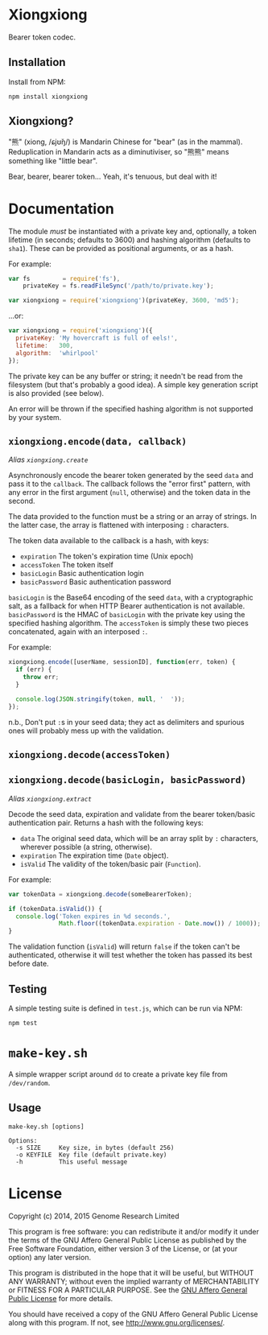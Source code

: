 # Xiongxiong

Bearer token codec.

## Installation

Install from NPM:

    npm install xiongxiong

## Xiongxiong?

"熊" (xiong, /ɕjʊ̌ŋ/) is Mandarin Chinese for "bear" (as in the mammal).
Reduplication in Mandarin acts as a diminutiviser, so "熊熊" means
something like "little bear".

Bear, bearer, bearer token... Yeah, it's tenuous, but deal with it!

# Documentation

The module *must* be instantiated with a private key and, optionally, a
token lifetime (in seconds; defaults to 3600) and hashing algorithm
(defaults to `sha1`). These can be provided as positional arguments, or
as a hash.

For example:

```js
var fs         = require('fs'),
    privateKey = fs.readFileSync('/path/to/private.key');

var xiongxiong = require('xiongxiong')(privateKey, 3600, 'md5');
```

...or:

```js
var xiongxiong = require('xiongxiong')({
  privateKey: 'My hovercraft is full of eels!',
  lifetime:   300,
  algorithm:  'whirlpool'
});
```

The private key can be any buffer or string; it needn't be read from the
filesystem (but that's probably a good idea). A simple key generation
script is also provided (see below).

An error will be thrown if the specified hashing algorithm is not
supported by your system.

## `xiongxiong.encode(data, callback)`

*Alias `xiongxiong.create`*

Asynchronously encode the bearer token generated by the seed `data` and
pass it to the `callback`. The callback follows the "error first"
pattern, with any error in the first argument (`null`, otherwise) and
the token data in the second.

The data provided to the function must be a string or an array of
strings. In the latter case, the array is flattened with interposing `:`
characters.

The token data available to the callback is a hash, with keys:
* `expiration` The token's expiration time (Unix epoch)
* `accessToken` The token itself
* `basicLogin` Basic authentication login
* `basicPassword` Basic authentication password

`basicLogin` is the Base64 encoding of the seed `data`, with a
cryptographic salt, as a fallback for when HTTP Bearer authentication is
not available. `basicPassword` is the HMAC of `basicLogin` with the
private key using the specified hashing algorithm. The `accessToken` is
simply these two pieces concatenated, again with an interposed `:`.

For example:

```js
xiongxiong.encode([userName, sessionID], function(err, token) {
  if (err) {
    throw err;
  }

  console.log(JSON.stringify(token, null, '  '));
});
```

n.b., Don't put `:`s in your seed data; they act as delimiters and
spurious ones will probably mess up with the validation.

## `xiongxiong.decode(accessToken)`
## `xiongxiong.decode(basicLogin, basicPassword)`

*Alias `xiongxiong.extract`*

Decode the seed data, expiration and validate from the bearer
token/basic authentication pair. Returns a hash with the following keys:

* `data` The original seed data, which will be an array split by `:`
  characters, wherever possible (a string, otherwise).
* `expiration` The expiration time (`Date` object).
* `isValid` The validity of the token/basic pair (`Function`).

For example:

```js
var tokenData = xiongxiong.decode(someBearerToken);

if (tokenData.isValid()) {
  console.log('Token expires in %d seconds.',
              Math.floor((tokenData.expiration - Date.now()) / 1000));
}
```

The validation function (`isValid`) will return `false` if the token
can't be authenticated, otherwise it will test whether the token has
passed its best before date.

## Testing

A simple testing suite is defined in `test.js`, which can be run via
NPM:

    npm test

# `make-key.sh`

A simple wrapper script around `dd` to create a private key file from
`/dev/random`.

## Usage

    make-key.sh [options]

    Options:
      -s SIZE     Key size, in bytes (default 256)
      -o KEYFILE  Key file (default private.key)
      -h          This useful message

# License

Copyright (c) 2014, 2015 Genome Research Limited

This program is free software: you can redistribute it and/or modify it
under the terms of the GNU Affero General Public License as published by
the Free Software Foundation, either version 3 of the License, or (at
your option) any later version.

This program is distributed in the hope that it will be useful, but
WITHOUT ANY WARRANTY; without even the implied warranty of
MERCHANTABILITY or FITNESS FOR A PARTICULAR PURPOSE. See the [GNU Affero
General Public License](LICENSE) for more details.

You should have received a copy of the GNU Affero General Public License
along with this program. If not, see <http://www.gnu.org/licenses/>.

